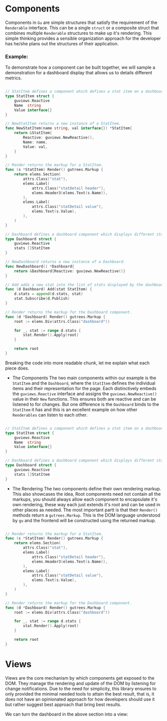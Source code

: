 # Components
Components in `Gu` are simple structures that satisfy the requirement of the
`Renderable` interface. This can be a single `struct` or a composite struct that
combines multiple `Renderable` structures to make up it's rendering.
This simple thinking provides a sensible organization approach for the developer
has he/she plans out the structures of their application.

### Example:

To demonstrate how a component can be built together, we will sample a demonstration for a dashboard display that allows us to details different metrics.


```go

// StatItem defines a component which defines a stat item on a dashboard.
type StatItem struct {
	guviews.Reactive
	Name  string
	Value interface{}
}

// NewStatItem returns a new instance of a StatItem.
func NewStatItem(name string, val interface{}) *StatItem{
	return &StatItem{
		Reactive: guviews.NewReactive(),
		Name: name,
		Value: val,
	}
}

// Render returns the markup for a StatItem.
func (s *StatItem) Render() gutrees.Markup {
	return elems.Section(
		attrs.Class("stat"),
		elems.Label(
			attrs.Class("statDetail header"),
			elems.Header3(elems.Text(s.Name)),
		),
		elems.Label(
			attrs.Class("statDetail value"),
			elems.Text(s.Value),
		),
	)
}

// Dashboard defines a dashboard component which displays different stats.
type Dashboard struct {
	guviews.Reactive
	stats []StatItem
}

// NewDashboard returns a new instance of a Dashboard.
func NewDashboard() *Dashboard{
	return &Dashboard{Reactive: guviews.NewReactive()}
}

// Add adds a new stat into the list of stats displayed by the dashboard
func (d Dashboard) Add(stat StatItem) {
	d.stats = append(d.stats, stat)
	stat.Subscribe(d.Publish)
}

// Render returns the markup for the Dashboard component.
func (d *Dashboard) Render() gutrees.Markup {
	root := elems.Div(attrs.Class("dashboard"))

	for _, stat := range d.stats {
		stat.Render().Apply(root)
	}

	return root
}

```

Breaking the code into more readable chunk, let me explain what each piece does.

- The Components
The two main components within our example is the `StatItem` and the `Dashboard`, where the `StatItem` defines the individual items and their representation for the page. Each distinctively embeds the `guviews.Reactive` interface and
assigns the `guviews.NewReactive()` value in their `New` functions. This ensures both are reactive and can be listened to for changes. But one difference is the `Dashboard` binds to the `StatItem` it has and this is an excellent example on how other `Renderables` can listen to each other.

```go

// StatItem defines a component which defines a stat item on a dashboard.
type StatItem struct {
	guviews.Reactive
	Name  string
	Value interface{}
}

// Dashboard defines a dashboard component which displays different stats.
type Dashboard struct {
	guviews.Reactive
	stats []StatItem
}
```  

- The Rendering
The two components define their own rendering markup. This also showcases the idea, Root components need not contain all the markups, you should always allow each component to encapsulate it's own rendering, these way each just extends it's root and can be used in other places as needed. The most important partt is that their `Render()` methods return a `gutrees.Markup`. This is the DOM language understood by `gu` and the frontend will be constructed using the returned markup.

```go

// Render returns the markup for a StatItem.
func (s *StatItem) Render() gutrees.Markup {
	return elems.Section(
		attrs.Class("stat"),
		elems.Label(
			attrs.Class("statDetail header"),
			elems.Header3(elems.Text(s.Name)),
		),
		elems.Label(
			attrs.Class("statDetail value"),
			elems.Text(s.Value),
		),
	)
}

// Render returns the markup for the Dashboard component.
func (d *Dashboard) Render() gutrees.Markup {
	root := elems.Div(attrs.Class("dashboard"))

	for _, stat := range d.stats {
		stat.Render().Apply(root)
	}

	return root
}
```  


# Views
Views are the core mechanism by which components get exposed to the DOM. They manage the rendering and update of the DOM by listening for change notifications. Due to the need for simplicity, this library ensures to only provided the minimal
needed tools to attain the best result, that is, it does not have an opinionated approach for how developers should use it but rather suggest best approach that bring best results.

We can turn the dashboard in the above section into a view:

```go

```
